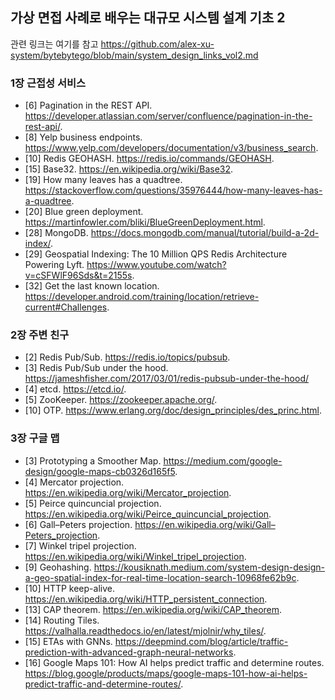 ## 가상 면접 사례로 배우는 대규모 시스템 설계 기초 2
관련 링크는 여기를 참고
https://github.com/alex-xu-system/bytebytego/blob/main/system_design_links_vol2.md

### 1장 근접성 서비스
- [6] Pagination in the REST API. https://developer.atlassian.com/server/confluence/pagination-in-the-rest-api/.
- [8] Yelp business endpoints. https://www.yelp.com/developers/documentation/v3/business_search.
- [10] Redis GEOHASH. https://redis.io/commands/GEOHASH.
- [15] Base32. https://en.wikipedia.org/wiki/Base32.
- [19] How many leaves has a quadtree. https://stackoverflow.com/questions/35976444/how-many-leaves-has-a-quadtree.
- [20] Blue green deployment. https://martinfowler.com/bliki/BlueGreenDeployment.html.
- [28] MongoDB. https://docs.mongodb.com/manual/tutorial/build-a-2d-index/.
- [29] Geospatial Indexing: The 10 Million QPS Redis Architecture Powering Lyft. https://www.youtube.com/watch?v=cSFWlF96Sds&t=2155s.
- [32] Get the last known location. https://developer.android.com/training/location/retrieve-current#Challenges.

### 2장 주변 친구
- [2] Redis Pub/Sub. https://redis.io/topics/pubsub.
- [3] Redis Pub/Sub under the hood. https://jameshfisher.com/2017/03/01/redis-pubsub-under-the-hood/
- [4] etcd. https://etcd.io/.
- [5] ZooKeeper. https://zookeeper.apache.org/.
- [10] OTP. https://www.erlang.org/doc/design_principles/des_princ.html.

### 3장 구글 맵
- [3] Prototyping a Smoother Map. https://medium.com/google-design/google-maps-cb0326d165f5.
- [4] Mercator projection. https://en.wikipedia.org/wiki/Mercator_projection.
- [5] Peirce quincuncial projection. https://en.wikipedia.org/wiki/Peirce_quincuncial_projection.
- [6] Gall–Peters projection. https://en.wikipedia.org/wiki/Gall–Peters_projection.
- [7] Winkel tripel projection. https://en.wikipedia.org/wiki/Winkel_tripel_projection.
- [9] Geohashing. https://kousiknath.medium.com/system-design-design-a-geo-spatial-index-for-real-time-location-search-10968fe62b9c.
- [10] HTTP keep-alive. https://en.wikipedia.org/wiki/HTTP_persistent_connection.
- [13] CAP theorem. https://en.wikipedia.org/wiki/CAP_theorem.
- [14] Routing Tiles. https://valhalla.readthedocs.io/en/latest/mjolnir/why_tiles/.
- [15] ETAs with GNNs. https://deepmind.com/blog/article/traffic-prediction-with-advanced-graph-neural-networks.
- [16] Google Maps 101: How AI helps predict traffic and determine routes. https://blog.google/products/maps/google-maps-101-how-ai-helps-predict-traffic-and-determine-routes/.
